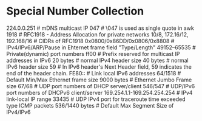 # Special Number Collection
224.0.0.251 # mDNS multicast IP
047 # \047 is used as single quote in awk
1918 # RFC1918 - Address Allocation for private networks
10/8, 172.16/12, 192.168/16 # CIDRs of RFC1918
0x0800/0x86DD/0x0806/0x8808 # IPv4/IPv6/ARP/Pause in Ehternet frame field "Type/Length"
49152–65535 # Private(dynamic) port numbers
ff00 # Prefix reserved for multicast IP addresses in IPv6
20 bytes # normal IPv4 header size
40 bytes # normal IPv6 header size
59 # In IPv6 header's Next Header field, 59 indicates the end of the header chain.
FE80:: # Link local IPv6 addresses
64/1518 # Default Min/Max Ethernet frame size
9000 bytes # Ethernet Jumbo Frame size
67/68 # UDP port numbers of DHCP server/client
546/547 # UDP/IPv6 port numbers of DHCPv6 client/server
169.254.1.1-169.254.254.254 # IPv4 link-local IP range
33435 # UDP IPv4 port for traceroute time exceeded type ICMP packets
536/1440 bytes # Default Max Segment Size of IPv4/IPv6
